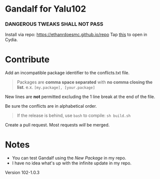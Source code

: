 # Gandalf for Yalu102
### DANGEROUS TWEAKS SHALL NOT PASS

Install via repo: https://ethanrdoesmc.github.io/repo
Tap [this][1] to open in Cydia.

# Contribute
Add an incompatible package identifier to the conflicts.txt file.
> Packages are **comma space separated** with **no comma closing the list**.
e.x. `[my.package], [your.package]`

New lines are **not** permitted excluding the 1 line break at the end of the file.

Be sure the conflicts are in alphabetical order.

> If the release is behind, use `bash` to compile:
`sh build.sh`

Create a pull request. Most requests *will* be merged.


# Notes
- You can test Gandalf using the *New Package* in my repo.
- I have no idea what's up with the infinite update in my repo. 

Version 102-1.0.3

[1]: http://tinyurl.com/gandalfios
